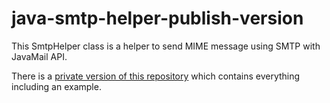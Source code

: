 # java-smtp-helper-publish-version
This SmtpHelper class is a helper to send MIME message using SMTP with JavaMail API.

There is a [private version of this repository][1] which contains everything including an example.

[1]: https://github.com/asyyip/java-smtp-helper-private-version
